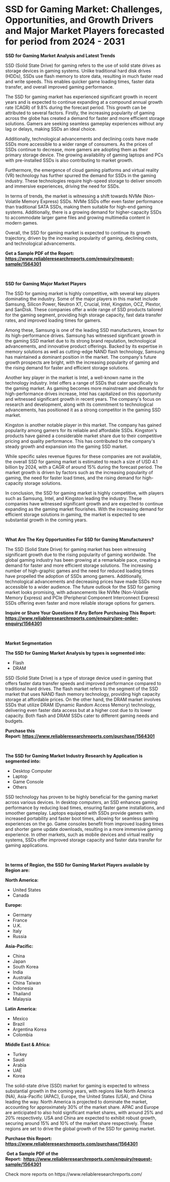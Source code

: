 <p><h1>SSD for Gaming Market: Challenges, Opportunities, and Growth Drivers and Major Market Players forecasted for period from 2024 - 2031</h1></p><p><strong>SSD for Gaming Market Analysis and Latest Trends</strong></p>
<p><p>SSD (Solid State Drive) for gaming refers to the use of solid state drives as storage devices in gaming systems. Unlike traditional hard disk drives (HDDs), SSDs use flash memory to store data, resulting in much faster read and write speeds. This enables quicker game loading times, faster data transfer, and overall improved gaming performance.</p><p>The SSD for gaming market has experienced significant growth in recent years and is expected to continue expanding at a compound annual growth rate (CAGR) of 9.8% during the forecast period. This growth can be attributed to several factors. Firstly, the increasing popularity of gaming across the globe has created a demand for faster and more efficient storage solutions. Gamers are seeking seamless gameplay experiences without any lag or delays, making SSDs an ideal choice.</p><p>Additionally, technological advancements and declining costs have made SSDs more accessible to a wider range of consumers. As the prices of SSDs continue to decrease, more gamers are adopting them as their primary storage device. The growing availability of gaming laptops and PCs with pre-installed SSDs is also contributing to market growth.</p><p>Furthermore, the emergence of cloud gaming platforms and virtual reality (VR) technology has further spurred the demand for SSDs in the gaming industry. These technologies require high-speed storage to deliver smooth and immersive experiences, driving the need for SSDs.</p><p>In terms of trends, the market is witnessing a shift towards NVMe (Non-Volatile Memory Express) SSDs. NVMe SSDs offer even faster performance than traditional SATA SSDs, making them suitable for high-end gaming systems. Additionally, there is a growing demand for higher-capacity SSDs to accommodate larger game files and growing multimedia content in modern games.</p><p>Overall, the SSD for gaming market is expected to continue its growth trajectory, driven by the increasing popularity of gaming, declining costs, and technological advancements.</p></p>
<p><strong>Get a Sample PDF of the Report:&nbsp; <a href="https://www.reliableresearchreports.com/enquiry/request-sample/1564301">https://www.reliableresearchreports.com/enquiry/request-sample/1564301</a></strong></p>
<p>&nbsp;</p>
<p><strong>SSD for Gaming Major Market Players</strong></p>
<p><p>The SSD for gaming market is highly competitive, with several key players dominating the industry. Some of the major players in this market include Samsung, Silicon Power, Neutron XT, Crucial, Intel, Kingston, OCZ, Plextor, and SanDisk. These companies offer a wide range of SSD products tailored for the gaming segment, providing high storage capacity, fast data transfer rates, and improved loading times for gamers.</p><p>Among these, Samsung is one of the leading SSD manufacturers, known for its high-performance drives. Samsung has witnessed significant growth in the gaming SSD market due to its strong brand reputation, technological advancements, and innovative product offerings. Backed by its expertise in memory solutions as well as cutting-edge NAND flash technology, Samsung has maintained a dominant position in the market. The company's future growth prospects are bright, with the increasing popularity of gaming and the rising demand for faster and efficient storage solutions.</p><p>Another key player in the market is Intel, a well-known name in the technology industry. Intel offers a range of SSDs that cater specifically to the gaming market. As gaming becomes more mainstream and demands for high-performance drives increase, Intel has capitalized on this opportunity and witnessed significant growth in recent years. The company's focus on research and development, along with its commitment to technological advancements, has positioned it as a strong competitor in the gaming SSD market.</p><p>Kingston is another notable player in this market. The company has gained popularity among gamers for its reliable and affordable SSDs. Kingston's products have gained a considerable market share due to their competitive pricing and quality performance. This has contributed to the company's steady growth and expansion into the gaming SSD market.</p><p>While specific sales revenue figures for these companies are not available, the overall SSD for gaming market is estimated to reach a size of USD 4.1 billion by 2024, with a CAGR of around 15% during the forecast period. The market growth is driven by factors such as the increasing popularity of gaming, the need for faster load times, and the rising demand for high-capacity storage solutions.</p><p>In conclusion, the SSD for gaming market is highly competitive, with players such as Samsung, Intel, and Kingston leading the industry. These companies have witnessed significant growth and are expected to continue expanding as the gaming market flourishes. With the increasing demand for efficient storage solutions in gaming, the market is expected to see substantial growth in the coming years.</p></p>
<p>&nbsp;</p>
<p><strong>What Are The Key Opportunities For SSD for Gaming Manufacturers?</strong></p>
<p><p>The SSD (Solid State Drive) for gaming market has been witnessing significant growth due to the rising popularity of gaming worldwide. The global gaming industry has been growing at a remarkable pace, creating a demand for faster and more efficient storage solutions. The increasing number of high-graphic games and the need for reduced loading times have propelled the adoption of SSDs among gamers. Additionally, technological advancements and decreasing prices have made SSDs more accessible to a wider audience. The future outlook for the SSD for gaming market looks promising, with advancements like NVMe (Non-Volatile Memory Express) and PCIe (Peripheral Component Interconnect Express) SSDs offering even faster and more reliable storage options for gamers.</p></p>
<p><strong>Inquire or Share Your Questions If Any Before Purchasing This Report: <a href="https://www.reliableresearchreports.com/enquiry/pre-order-enquiry/1564301">https://www.reliableresearchreports.com/enquiry/pre-order-enquiry/1564301</a></strong></p>
<p>&nbsp;</p>
<p><strong>Market Segmentation</strong></p>
<p><strong>The SSD for Gaming Market Analysis by types is segmented into:</strong></p>
<p><ul><li>Flash</li><li>DRAM</li></ul></p>
<p><p>SSD (Solid State Drive) is a type of storage device used in gaming that offers faster data transfer speeds and improved performance compared to traditional hard drives. The flash market refers to the segment of the SSD market that uses NAND flash memory technology, providing high capacity storage at affordable prices. On the other hand, the DRAM market involves SSDs that utilize DRAM (Dynamic Random Access Memory) technology, delivering even faster data access but at a higher cost due to its lower capacity. Both flash and DRAM SSDs cater to different gaming needs and budgets.</p></p>
<p><strong>Purchase this Report:&nbsp;<a href="https://www.reliableresearchreports.com/purchase/1564301">https://www.reliableresearchreports.com/purchase/1564301</a></strong></p>
<p>&nbsp;</p>
<p><strong>The SSD for Gaming Market Industry Research by Application is segmented into:</strong></p>
<p><ul><li>Desktop Computer</li><li>Laptop</li><li>Game Console</li><li>Others</li></ul></p>
<p><p>SSD technology has proven to be highly beneficial for the gaming market across various devices. In desktop computers, an SSD enhances gaming performance by reducing load times, ensuring faster game installations, and smoother gameplay. Laptops equipped with SSDs provide gamers with increased portability and faster boot times, allowing for seamless gaming experiences on the go. Game consoles benefit from improved loading times and shorter game update downloads, resulting in a more immersive gaming experience. In other markets, such as mobile devices and virtual reality systems, SSDs offer improved storage capacity and faster data transfer for gaming applications.</p></p>
<p>&nbsp;</p>
<p><strong>In terms of Region, the SSD for Gaming Market Players available by Region are:</strong></p>
<p>
    <p> <strong> North America: </strong>
        <ul>
            <li>United States</li>
            <li>Canada</li>
        </ul>
        </p> 
    <p> <strong> Europe: </strong>
        <ul>
            <li>Germany</li>
            <li>France</li>
            <li>U.K.</li>
            <li>Italy</li>
            <li>Russia</li>
        </ul>
        </p> 
    <p> <strong> Asia-Pacific: </strong>
        <ul>
            <li>China</li>
            <li>Japan</li>
            <li>South Korea</li>
            <li>India</li>
            <li>Australia</li>
            <li>China Taiwan</li>
            <li>Indonesia</li>
            <li>Thailand</li>
            <li>Malaysia</li>
        </ul>
        </p> 
    <p> <strong> Latin America: </strong>
        <ul>
            <li>Mexico</li>
            <li>Brazil</li>
            <li>Argentina Korea</li>
            <li>Colombia</li>
        </ul>
        </p> 
    <p> <strong> Middle East & Africa: </strong>
        <ul>
            <li>Turkey</li>
            <li>Saudi</li>
            <li>Arabia</li>
            <li>UAE</li>
            <li>Korea</li>
        </ul>
    </p>
    </p>
<p><p>The solid-state drive (SSD) market for gaming is expected to witness substantial growth in the coming years, with regions like North America (NA), Asia-Pacific (APAC), Europe, the United States (USA), and China leading the way. North America is projected to dominate the market, accounting for approximately 30% of the market share. APAC and Europe are anticipated to also hold significant market shares, with around 25% and 20% respectively. USA and China are expected to exhibit robust growth, securing around 15% and 10% of the market share respectively. These regions are set to drive the global growth of the SSD for gaming market.</p></p>
<p><strong>Purchase this Report: <a href="https://www.reliableresearchreports.com/purchase/1564301">https://www.reliableresearchreports.com/purchase/1564301</a></strong></p>
<p>&nbsp;<strong>Get a Sample PDF of the Report:&nbsp;&nbsp;<a href="https://www.reliableresearchreports.com/enquiry/request-sample/1564301">https://www.reliableresearchreports.com/enquiry/request-sample/1564301</a></strong></p>
<p><strong></strong></p>
<p>Check more reports on https://www.reliableresearchreports.com/</p>
